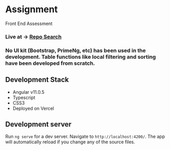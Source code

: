 # Assignment

Front End Assessment

### Live at -> [Repo Search](https://repo-search-karankraina.vercel.app/)

### No UI kit (Bootstrap, PrimeNg, etc) has been used in the development. Table functions like local filtering and sorting have been developed from scratch.

## Development Stack

- Angular v11.0.5
- Typescript
- CSS3
- Deployed on Vercel

## Development server

Run `ng serve` for a dev server. Navigate to `http://localhost:4200/`. The app will automatically reload if you change any of the source files.
